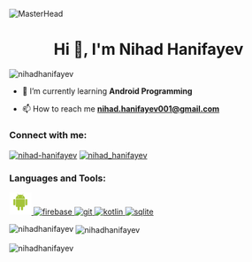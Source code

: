 
![MasterHead](https://media.licdn.com/dms/image/v2/D4E16AQFEggnJ_1tfmA/profile-displaybackgroundimage-shrink_350_1400/profile-displaybackgroundimage-shrink_350_1400/0/1735820325162?e=1741219200&v=beta&t=FMj_Vs9wf2gFzLEez1wNTc9otq4L8gctmQpYjcf79Js)

<h1 align="center">Hi 👋, I'm Nihad Hanifayev</h1>
<p align="left"> <img src="https://komarev.com/ghpvc/?username=nihadhanifayev&label=Profile%20views&color=0e75b6&style=flat" alt="nihadhanifayev" /> </p>

- 🌱 I’m currently learning **Android Programming**

- 📫 How to reach me **nihad.hanifayev001@gmail.com**

<h3 align="left">Connect with me:</h3>
<p align="left">
<a href="https://linkedin.com/in/nihad-hanifayev" target="blank"><img align="center" src="https://raw.githubusercontent.com/rahuldkjain/github-profile-readme-generator/master/src/images/icons/Social/linked-in-alt.svg" alt="nihad-hanifayev" height="30" width="40" /></a>
<a href="https://instagram.com/nihad_hanifayev" target="blank"><img align="center" src="https://raw.githubusercontent.com/rahuldkjain/github-profile-readme-generator/master/src/images/icons/Social/instagram.svg" alt="nihad_hanifayev" height="30" width="40" /></a>
</p>

<h3 align="left">Languages and Tools:</h3>
<p align="left"> <a href="https://developer.android.com" target="_blank" rel="noreferrer"> <img src="https://raw.githubusercontent.com/devicons/devicon/master/icons/android/android-original-wordmark.svg" alt="android" width="40" height="40"/> </a> <a href="https://firebase.google.com/" target="_blank" rel="noreferrer"> <img src="https://www.vectorlogo.zone/logos/firebase/firebase-icon.svg" alt="firebase" width="40" height="40"/> </a> <a href="https://git-scm.com/" target="_blank" rel="noreferrer"> <img src="https://www.vectorlogo.zone/logos/git-scm/git-scm-icon.svg" alt="git" width="40" height="40"/> </a> <a href="https://kotlinlang.org" target="_blank" rel="noreferrer"> <img src="https://www.vectorlogo.zone/logos/kotlinlang/kotlinlang-icon.svg" alt="kotlin" width="40" height="40"/> </a> <a href="https://www.sqlite.org/" target="_blank" rel="noreferrer"> <img src="https://www.vectorlogo.zone/logos/sqlite/sqlite-icon.svg" alt="sqlite" width="40" height="40"/> </a> </p>

<p><img align="left" src="https://github-readme-stats.vercel.app/api/top-langs?username=nihadhanifayev&show_icons=true&locale=en&layout=compact" alt="nihadhanifayev" /></p>

<p>&nbsp;<img align="center" src="https://github-readme-stats.vercel.app/api?username=nihadhanifayev&show_icons=true&locale=en" alt="nihadhanifayev" /></p>

<p><img align="center" src="https://github-readme-streak-stats.herokuapp.com/?user=nihadhanifayev&" alt="nihadhanifayev" /></p>
